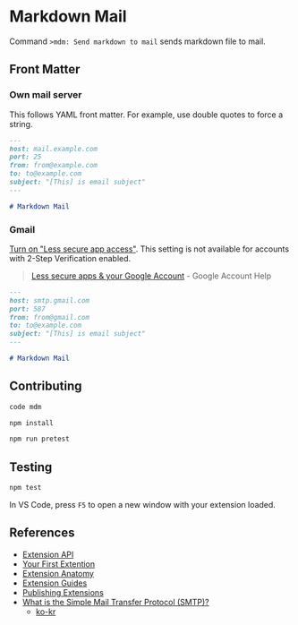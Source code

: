 # Markdown Mail

Command `>mdm: Send markdown to mail` sends markdown file to mail.

## Front Matter

### Own mail server

This follows YAML front matter.
For example, use double quotes to force a string.

```markdown
---
host: mail.example.com
port: 25
from: from@example.com
to: to@example.com
subject: "[This] is email subject"
---

# Markdown Mail
```

### Gmail

[Turn on "Less secure app access"](https://myaccount.google.com/lesssecureapps).
This setting is not available for accounts with 2-Step Verification enabled.

> [Less secure apps & your Google Account](https://support.google.com/accounts/answer/6010255?hl=en#zippy=%2Cif-less-secure-app-access-is-on-for-your-account) - Google Account Help

```markdown
---
host: smtp.gmail.com
port: 587
from: from@gmail.com
to: to@example.com
subject: "[This] is email subject"
---

# Markdown Mail
```

## Contributing

```sh
code mdm
```

```sh
npm install
```

```sh
npm run pretest
```

## Testing

```sh
npm test
```

In VS Code, press `F5` to open a new window with your extension loaded.

## References

- [Extension API](https://code.visualstudio.com/api)
- [Your First Extention](https://code.visualstudio.com/api/get-started/your-first-extension)
- [Extension Anatomy](https://code.visualstudio.com/api/get-started/extension-anatomy)
- [Extension Guides](https://code.visualstudio.com/api/extension-guides/overview)
- [Publishing Extensions](https://code.visualstudio.com/api/working-with-extensions/publishing-extension)
- [What is the Simple Mail Transfer Protocol (SMTP)?](https://www.cloudflare.com/learning/email-security/what-is-smtp/)
  - [ko-kr](https://www.cloudflare.com/ko-kr/learning/email-security/what-is-smtp/)
